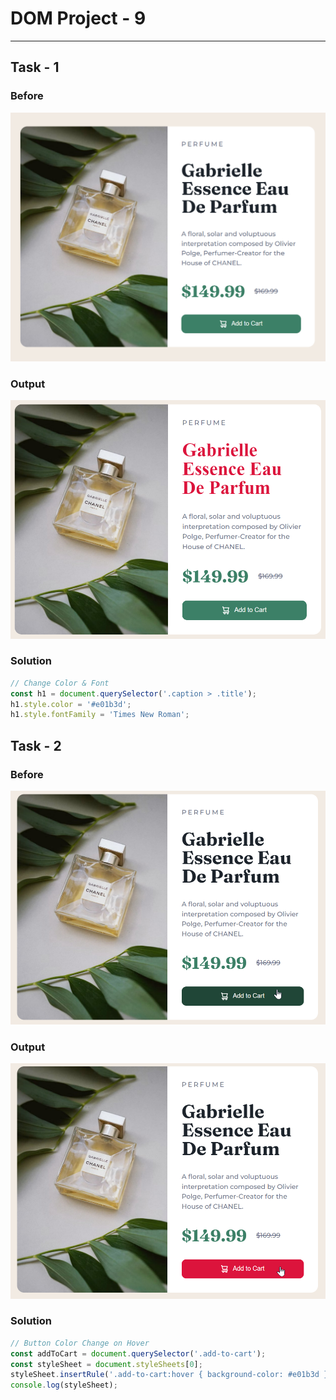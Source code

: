 # DOM Project - 9

---

## Task - 1

### Before
![Before_1](./ass9.1-before.png)

### Output
![Output_1](./ass9.1-after.png)

### Solution
```javascript
// Change Color & Font
const h1 = document.querySelector('.caption > .title');
h1.style.color = '#e01b3d';
h1.style.fontFamily = 'Times New Roman';
```

## Task - 2

### Before
![Before_2](./ass9.2-before.png)

### Output
![Output_2](./ass9.2-after.png)

### Solution
```javascript
// Button Color Change on Hover
const addToCart = document.querySelector('.add-to-cart');
const styleSheet = document.styleSheets[0];
styleSheet.insertRule('.add-to-cart:hover { background-color: #e01b3d }', styleSheet.cssRules.length);
console.log(styleSheet);
```
